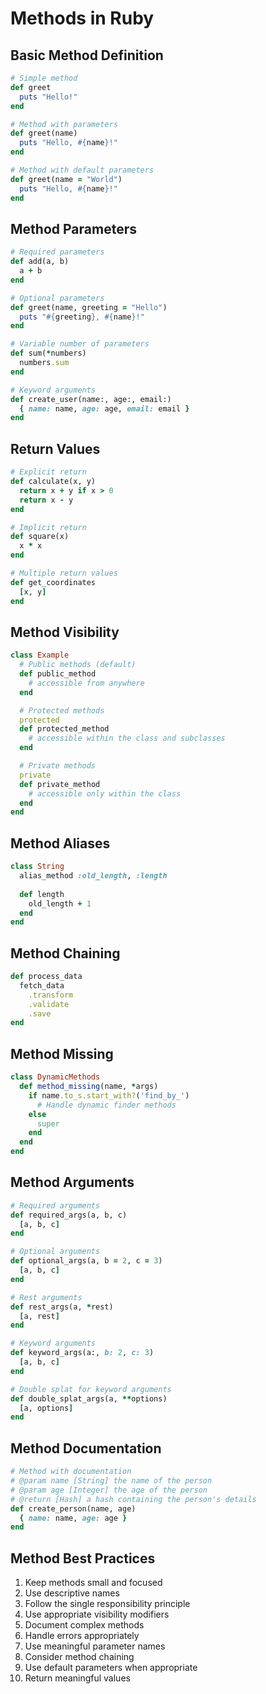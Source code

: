 # Methods in Ruby

## Basic Method Definition
```ruby
# Simple method
def greet
  puts "Hello!"
end

# Method with parameters
def greet(name)
  puts "Hello, #{name}!"
end

# Method with default parameters
def greet(name = "World")
  puts "Hello, #{name}!"
end
```

## Method Parameters
```ruby
# Required parameters
def add(a, b)
  a + b
end

# Optional parameters
def greet(name, greeting = "Hello")
  puts "#{greeting}, #{name}!"
end

# Variable number of parameters
def sum(*numbers)
  numbers.sum
end

# Keyword arguments
def create_user(name:, age:, email:)
  { name: name, age: age, email: email }
end
```

## Return Values
```ruby
# Explicit return
def calculate(x, y)
  return x + y if x > 0
  return x - y
end

# Implicit return
def square(x)
  x * x
end

# Multiple return values
def get_coordinates
  [x, y]
end
```

## Method Visibility
```ruby
class Example
  # Public methods (default)
  def public_method
    # accessible from anywhere
  end

  # Protected methods
  protected
  def protected_method
    # accessible within the class and subclasses
  end

  # Private methods
  private
  def private_method
    # accessible only within the class
  end
end
```

## Method Aliases
```ruby
class String
  alias_method :old_length, :length
  
  def length
    old_length + 1
  end
end
```

## Method Chaining
```ruby
def process_data
  fetch_data
    .transform
    .validate
    .save
end
```

## Method Missing
```ruby
class DynamicMethods
  def method_missing(name, *args)
    if name.to_s.start_with?('find_by_')
      # Handle dynamic finder methods
    else
      super
    end
  end
end
```

## Method Arguments
```ruby
# Required arguments
def required_args(a, b, c)
  [a, b, c]
end

# Optional arguments
def optional_args(a, b = 2, c = 3)
  [a, b, c]
end

# Rest arguments
def rest_args(a, *rest)
  [a, rest]
end

# Keyword arguments
def keyword_args(a:, b: 2, c: 3)
  [a, b, c]
end

# Double splat for keyword arguments
def double_splat_args(a, **options)
  [a, options]
end
```

## Method Documentation
```ruby
# Method with documentation
# @param name [String] the name of the person
# @param age [Integer] the age of the person
# @return [Hash] a hash containing the person's details
def create_person(name, age)
  { name: name, age: age }
end
```

## Method Best Practices
1. Keep methods small and focused
2. Use descriptive names
3. Follow the single responsibility principle
4. Use appropriate visibility modifiers
5. Document complex methods
6. Handle errors appropriately
7. Use meaningful parameter names
8. Consider method chaining
9. Use default parameters when appropriate
10. Return meaningful values 